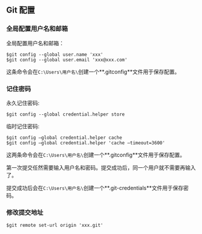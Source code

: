 ## Git 配置

### 全局配置用户名和邮箱

全局配置用户名和邮箱：
```
$git config --global user.name 'xxx'
$git config --global user.email 'xxx@xxx.com'
```

这条命令会在`C:\Users\用户名\`创建一个**.gitconfig**文件用于保存配置。

### 记住密码

永久记住密码:
```
$git config --global credential.helper store
```

临时记住密码:
```
$git config –global credential.helper cache
$git config –global credential.helper 'cache –timeout=3600'
```

这两条命令会在`C:\Users\用户名\`创建一个**.gitconfig**文件用于保存配置。

第一次提交任然需要输入用户名和密码。提交成功后，同一个用户就不需要再输入了。

提交成功后会在`C:\Users\用户名\`创建一个**.git-credentials**文件用于保存密码。

### 修改提交地址

```
$git remote set-url origin 'xxx.git'
```

